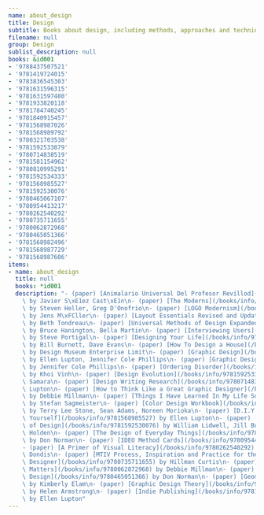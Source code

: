 ```yaml
---
name: about_design
title: Design
subtitle: Books about design, including methods, approaches and techniques
filename: null
group: Design
sublist_description: null
books: &id001
- '9788437507521'
- '9781419724015'
- '9783836545303'
- '9781631596315'
- '9781631597480'
- '9781933820118'
- '9781784740245'
- '9781840915457'
- '9781568987026'
- '9781568989792'
- '9780321703538'
- '9781592533879'
- '9780714838519'
- '9781581154962'
- '9780810995291'
- '9781592534333'
- '9781568985527'
- '9781592530076'
- '9780465067107'
- '9780954413217'
- '9780262540292'
- '9780735711655'
- '9780062872968'
- '9780465051366'
- '9781568982496'
- '9781568987729'
- '9781568987606'
items:
- name: about_design
  title: null
  books: *id001
  description: "- (paper) [Animalario Universal Del Profesor Revillod](/books/info/9788437507521)\
    \ by Javier S\xE1ez Cast\xE1n\n- (paper) [The Moderns](/books/info/9781419724015)\
    \ by Steven Heller, Greg D'Onofrio\n- (paper) [LOGO Modernism](/books/info/9783836545303)\
    \ by Jens M\xFCller\n- (paper) [Layout Essentials Revised and Updated](/books/info/9781631596315)\
    \ by Beth Tondreau\n- (paper) [Universal Methods of Design Expanded and Revised](/books/info/9781631597480)\
    \ by Bruce Hanington, Bella Martin\n- (paper) [Interviewing Users](/books/info/9781933820118)\
    \ by Steve Portigal\n- (paper) [Designing Your Life](/books/info/9781784740245)\
    \ by Bill Burnett, Dave Evans\n- (paper) [How To Design a House](/books/info/9781840915457)\
    \ by Design Museum Enterprise Limit\n- (paper) [Graphic Design](/books/info/9781568987026)\
    \ by Ellen Lupton, Jennifer Cole Phillips\n- (paper) [Graphic Design Thinking](/books/info/9781568989792)\
    \ by Jennifer Cole Phillips\n- (paper) [Ordering Disorder](/books/info/9780321703538)\
    \ by Khoi Vinh\n- (paper) [Design Evolution](/books/info/9781592533879) by Timothy\
    \ Samara\n- (paper) [Design Writing Research](/books/info/9780714838519) by Ellen\
    \ Lupton\n- (paper) [How to Think Like a Great Graphic Designer](/books/info/9781581154962)\
    \ by Debbie Millman\n- (paper) [Things I Have Learned In My Life So Far](/books/info/9780810995291)\
    \ by Stefan Sagmeister\n- (paper) [Color Design Workbook](/books/info/9781592534333)\
    \ by Terry Lee Stone, Sean Adams, Noreen Morioka\n- (paper) [D.I.Y.: Design It\
    \ Yourself](/books/info/9781568985527) by Ellen Lupton\n- (paper) [Universal Principles\
    \ of Design](/books/info/9781592530076) by William Lidwell, Jill Butler, Kritina\
    \ Holden\n- (paper) [The Design of Everyday Things](/books/info/9780465067107)\
    \ by Don Norman\n- (paper) [IDEO Method Cards](/books/info/9780954413217) by Ideo\n\
    - (paper) [A Primer of Visual Literacy](/books/info/9780262540292) by Donis A\
    \ Dondis\n- (paper) [MTIV Process, Inspiration and Practice for the New Media\
    \ Designer](/books/info/9780735711655) by Hillman Curtis\n- (paper) [Why Design\
    \ Matters](/books/info/9780062872968) by Debbie Millman\n- (paper) [Emotional\
    \ Design](/books/info/9780465051366) by Don Norman\n- (paper) [Geometry of Design](/books/info/9781568982496)\
    \ by Kimberly Elam\n- (paper) [Graphic Design Theory](/books/info/9781568987729)\
    \ by Helen Armstrong\n- (paper) [Indie Publishing](/books/info/9781568987606)\
    \ by Ellen Lupton"
---
```



